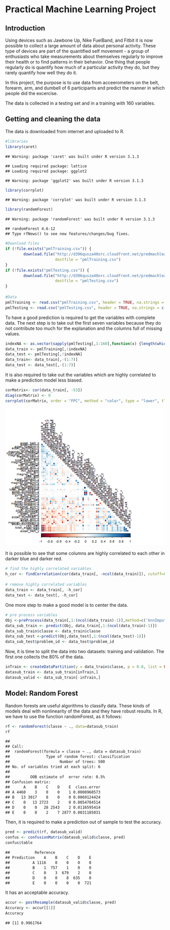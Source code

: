 Practical Machine Learning Project
========================================================

Introduction
--------------------------------------------------------

Using devices such as Jawbone Up, Nike FuelBand, and Fitbit it is now possible to collect a large amount of data about personal activity. These type of devices are part of the quantified self movement - a group of enthusiasts who take measurements about themselves regularly to improve their health or to find patterns in their behavior. One thing that people regularly do is quantify how much of a particular activity they do, but they rarely quantify how well they do it. 

In this project, the purpose is to use data from acceerometers on the belt, forearm, arm, and dumbell of 6 participants and predict the manner in which people did the excercise.

The data is collected in a testing set and in a training with 160 variables.

Getting and cleaning the data
--------------------------------------------------------
The data is downloaded from internet and uploaded to R.

```r
#libraries
library(caret)
```

```
## Warning: package 'caret' was built under R version 3.1.3
```

```
## Loading required package: lattice
## Loading required package: ggplot2
```

```
## Warning: package 'ggplot2' was built under R version 3.1.3
```

```r
library(corrplot)
```

```
## Warning: package 'corrplot' was built under R version 3.1.3
```

```r
library(randomForest)
```

```
## Warning: package 'randomForest' was built under R version 3.1.3
```

```
## randomForest 4.6-12
## Type rfNews() to see new features/changes/bug fixes.
```

```r
#Download files
if (!file.exists("pmlTraining.csv")) {
        download.file("http://d396qusza40orc.cloudfront.net/predmachlearn/pml-training.csv", 
                      destfile = "pmlTraining.csv")
}
if (!file.exists("pmlTesting.csv")) {
        download.file("http://d396qusza40orc.cloudfront.net/predmachlearn/pml-testing.csv", 
                      destfile = "pmlTesting.csv")
}

#Data
pmlTraining <- read.csv("pmlTraining.csv", header = TRUE, na.strings = c("NA","#DIV/0!",""))
pmlTesting <- read.csv("pmlTesting.csv", header = TRUE, na.strings = c("NA","#DIV/0!",""))
```

To have a good prediction is required to get the variables with complete data. The next step is to take out the first seven variables because they do not contribute too much for the explanation and the columns full of missing values.


```r
indexNA <- as.vector(sapply(pmlTesting[,1:160],function(x) {length(which(is.na(x)))!=0}))
data_train <- pmlTraining[,!indexNA]
data_test <- pmlTesting[,!indexNA]
data_train<- data_train[,-(1:7)]
data_test <- data_test[,-(1:7)]
```

It is also required to take out the variables which are highly correlated to make a prediction model less biased.

```r
corMatrix<- cor(data_train[, -53])
diag(corMatrix) <- 0 
corrplot(corMatrix, order = "FPC", method = "color", type = "lower", tl.cex = 0.8, tl.col = rgb(0, 0, 0))
```

![plot of chunk unnamed-chunk-3](figure/unnamed-chunk-3-1.png) 

It is possible to see that some columns are highly correlated to each other in darker blue and darker red.


```r
# find the highly correlated variables
h_cor <- findCorrelation(cor(data_train[, -ncol(data_train)]), cutoff=0.9)

# remove highly correlated variables
data_train <- data_train[, -h_cor]
data_test <- data_test[, -h_cor]
```

One more step to make a good model is to center the data.

```r
# pre process variables
Obj <-preProcess(data_train[,1:(ncol(data_train)-1)],method=c('knnImpute', 'center', 'scale'))
data_sub_train <- predict(Obj, data_train[,1:(ncol(data_train)-1)])
data_sub_train$classe <- data_train$classe
data_sub_test <-predict(Obj,data_test[,1:(ncol(data_test)-1)])
data_sub_test$problem_id <- data_test$problem_id
```

Now, it is time to split the data into two datasets: training and validation. The first one collects the 80% of the data.


```r
inTrain <- createDataPartition(y = data_train$classe, p = 0.8, list = FALSE)
datasub_train <- data_sub_train[inTrain,]
datasub_valid <- data_sub_train[-inTrain,]
```

Model: Random Forest
--------------------------------------------------------
Random forests are useful algorithms to classify data. These kinds of models deal with nonlinearity of the data and they have robust results. In R, we have to use the function randomForest, as it follows:


```r
rf <- randomForest(classe ~ ., data=datasub_train)
rf
```

```
## 
## Call:
##  randomForest(formula = classe ~ ., data = datasub_train) 
##                Type of random forest: classification
##                      Number of trees: 500
## No. of variables tried at each split: 6
## 
##         OOB estimate of  error rate: 0.5%
## Confusion matrix:
##      A    B    C    D    E  class.error
## A 4460    3    0    0    1 0.0008960573
## B   13 3017    8    0    0 0.0069124424
## C    0   13 2723    2    0 0.0054784514
## D    0    0   28 2543    2 0.0116595414
## E    0    0    2    7 2877 0.0031185031
```

Then, it is required to make a prediction out of sample to test the accuracy.

```r
pred <- predict(rf, datasub_valid)
confus <- confusionMatrix(datasub_valid$classe, pred)
confus$table
```

```
##           Reference
## Prediction    A    B    C    D    E
##          A 1116    0    0    0    0
##          B    1  757    1    0    0
##          C    0    3  679    2    0
##          D    0    0    8  635    0
##          E    0    0    0    0  721
```
It has an acceptable accuracy.

```r
accur <- postResample(datasub_valid$classe, pred)
Accuracy <- accur[[1]]
Accuracy
```

```
## [1] 0.9961764
```

